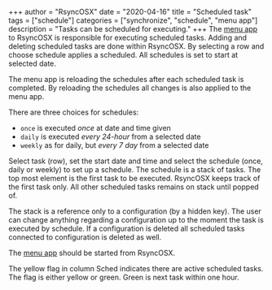 +++
author = "RsyncOSX"
date = "2020-04-16"
title =  "Scheduled task"
tags = ["schedule"]
categories = ["synchronize", "schedule", "menu app"]
description = "Tasks can be scheduled for executing."
+++
The [menu app](/post/menuapp/) to RsyncOSX is responsible for executing scheduled tasks. Adding and deleting scheduled tasks are done within RsyncOSX. By selecting a row and choose schedule applies a scheduled. All schedules is set to start at selected date.

The menu app is reloading the schedules after each scheduled task is completed. By reloading the schedules all changes is also applied to the menu app.

There are three choices for schedules:

- `once` is executed _once_ at date and time given
- `daily` is executed _every 24-hour_ from a selected date
- `weekly` as for daily, but _every 7 day_ from a selected date

Select task (row), set the start date and time and select the schedule (once, daily or weekly) to set up a schedule. The schedule is a stack of tasks. The top most element is the first task to be executed. RsyncOSX keeps track of the first task only. All other scheduled tasks remains on stack until popped of.

The stack is a reference only to a configuration (by a hidden key). The user can change anything regarding a configuration up to the moment the task is executed by schedule. If a configuration is deleted all scheduled tasks connected to configuration is deleted as well.

The [menu app](/post/menuapp/) should be started from RsyncOSX.

The yellow flag in column Sched indicates there are active scheduled tasks. The flag is either yellow or green. Green is next task within one hour.
